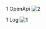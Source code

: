1 OpenApi
![2](https://user-images.githubusercontent.com/72613060/172296789-cd74b871-3050-4c97-8e55-e792fbe39aac.png)

1 Log
![1](https://user-images.githubusercontent.com/72613060/172296779-92b6c54c-57af-4489-8e1f-047eb13dc237.png)
